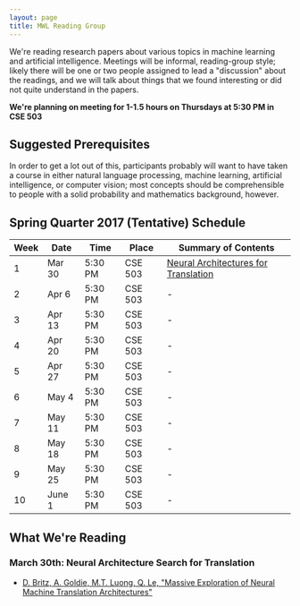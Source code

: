 ```yaml
---
layout: page
title: MWL Reading Group
---
```


We're reading research papers about various topics in machine learning and
artificial intelligence. Meetings will be informal, reading-group style; likely
there will be one or two people assigned to lead a "discussion" about the
readings, and we will talk about things that we found interesting or did not
quite understand in the papers.

**We're planning on meeting for 1-1.5 hours on Thursdays at 5:30 PM in CSE 503**

## Suggested Prerequisites

In order to get a lot out of this, participants probably will want to have taken
a course in either natural language processing, machine learning, artificial
intelligence, or computer vision; most concepts should be comprehensible to
people with a solid probability and mathematics background, however.

## Spring Quarter 2017 (Tentative) Schedule

| Week | Date | Time | Place | Summary of Contents |
|------|------|------|-------|---------------------|
| 1 | Mar 30 | 5:30 PM | CSE 503 | [Neural Architectures for Translation](#march-30th-neural-architecture-search-for-translation) |
| 2 | Apr 6 | 5:30 PM | CSE 503 | - |
| 3 | Apr 13 | 5:30 PM | CSE 503 | - |
| 4 | Apr 20 | 5:30 PM | CSE 503 | - |
| 5 | Apr 27 | 5:30 PM | CSE 503 | - |
| 6 | May 4 | 5:30 PM | CSE 503 | - |
| 7 | May 11 | 5:30 PM | CSE 503 | - |
| 8 | May 18 | 5:30 PM | CSE 503 | - |
| 9 | May 25 | 5:30 PM | CSE 503 | - |
| 10 | June 1 | 5:30 PM | CSE 503 | - |

## What We're Reading

### March 30th: Neural Architecture Search for Translation
  - [D. Britz, A. Goldie, M.T. Luong, Q. Le, "Massive Exploration of Neural Machine Translation Architectures"](https://arxiv.org/abs/1703.03906)
